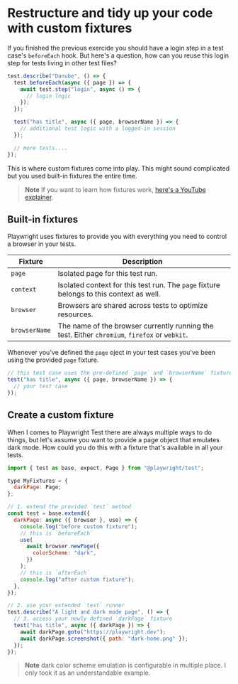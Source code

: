 # Restructure and tidy up your code with custom fixtures

If you finished the previous exercide you should have a login step in a test case's `beforeEach` hook. But here's a question, how can you reuse this login step for tests living in other test files?

```javascript
test.describe("Danube", () => {
  test.beforeEach(async ({ page }) => {
    await test.step("login", async () => {
      // login logic
    });
  });

  test("has title", async ({ page, browserName }) => {
    // additional test logic with a logged-in session
  });

  // more tests....
});
```

This is where custom fixtures come into play. This might sound complicated but you used built-in fixtures the entire time.

> **Note** If you want to learn how fixtures work, [here's a YouTube explainer](https://www.youtube.com/watch?v=2O7dyz6XO2s&t=15s).

## Built-in fixtures

Playwright uses fixtures to provide you with everything you need to control a browser in your tests.

| Fixture       | Description                                                                                    |
|---------------|------------------------------------------------------------------------------------------------|
| `page`        | Isolated page for this test run.                                                               |
| `context`     | Isolated context for this test run. The  `page` fixture belongs to this context as well.       |
| `browser`     | Browsers are shared across tests to optimize resources.                                        |
| `browserName` | The name of the browser currently running the test. Either  `chromium`, `firefox` or `webkit`. |

Whenever you've defined the `page` oject in your test cases you've been using the provided `page` fixture.

```javascript
// this test case uses the pre-defined `page` and `browserName` fixture
test("has title", async ({ page, browserName }) => {
  // your test case
});
```

## Create a custom fixture

When I comes to Playwright Test there are always multiple ways to do things, but let's assume you want to provide a page object that emulates dark mode. How could you do this with a fixture that's available in all your tests.

```javascript
import { test as base, expect, Page } from "@playwright/test";

type MyFixtures = {
  darkPage: Page;
};

// 1. extend the provided `test` method
const test = base.extend({
  darkPage: async ({ browser }, use) => {
    console.log("before custom fixture");
    // this is `beforeEach`
    use(
      await browser.newPage({
        colorScheme: "dark",
      })
    );
    // this is `afterEach`
    console.log("after custom fixture");
  },
});

// 2. use your extended `test` runner
test.describe("A light and dark mode page", () => {
  // 3. access your newly defined `darkPage` fixture
  test("has title", async ({ darkPage }) => {
    await darkPage.goto("https://playwright.dev");
    await darkPage.screenshot({ path: "dark-home.png" });
  });
});
```

> **Note** dark color scheme emulation is configurable in multiple place. I only took it as an understandable example.
